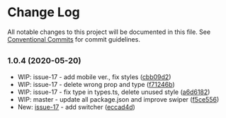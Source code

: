 # Change Log

All notable changes to this project will be documented in this file.
See [Conventional Commits](https://conventionalcommits.org) for commit guidelines.

## <small>1.0.4 (2020-05-20)</small>

* WIP: issue-17 -  add mobile ver., fix styles ([cbb09d2](https://github.com/vvysokiy/rhight/commit/cbb09d2))
* WIP: issue-17 - delete wrong prop and type ([f71246b](https://github.com/vvysokiy/rhight/commit/f71246b))
* WIP: issue-17 - fix type in types.ts, delete unused style ([a6d6182](https://github.com/vvysokiy/rhight/commit/a6d6182))
* WIP: master - update all package.json and improve swiper ([f5ce556](https://github.com/vvysokiy/rhight/commit/f5ce556))
* New: [issue-17](https://github.com/vvysokiy/rhight/issues/17) - add switcher ([eccad4d](https://github.com/vvysokiy/rhight/commit/eccad4d))
